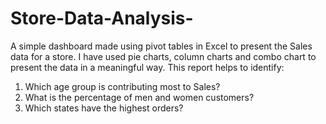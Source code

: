 # Store-Data-Analysis-
A simple dashboard made using pivot tables in Excel to present the Sales data for a store. I have used pie charts, column charts and combo chart to present the data in a meaningful way.
This report helps to identify:
1) Which age group is contributing most to Sales?
2) What is the percentage of men and women customers?
3) Which states have the highest orders?
   

